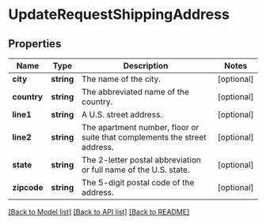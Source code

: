 # UpdateRequestShippingAddress

## Properties
Name | Type | Description | Notes
------------ | ------------- | ------------- | -------------
**city** | **string** | The name of the city. | [optional] 
**country** | **string** | The abbreviated name of the country. | [optional] 
**line1** | **string** | A U.S. street address. | [optional] 
**line2** | **string** | The apartment number, floor or suite that complements the street address. | [optional] 
**state** | **string** | The 2-letter postal abbreviation or full name of the U.S. state. | [optional] 
**zipcode** | **string** | The 5-digit postal code of the address. | [optional] 

[[Back to Model list]](../../README.md#documentation-for-models) [[Back to API list]](../../README.md#documentation-for-api-endpoints) [[Back to README]](../../README.md)

